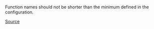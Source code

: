 Function names should not be shorter than the minimum defined in the configuration.

[Source](https://github.com/arturbosch/detekt/)